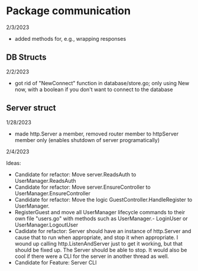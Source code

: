 


# Package communication

2/3/2023

- added methods for, e.g., wrapping responses


## DB Structs

2/2/2023

- got rid of "NewConnect" function in database/store.go; only using New now, with a boolean if you don't want to connect to the database


## Server struct

1/28/2023

- made http.Server a member, removed router member to httpServer member only (enables shutdown of server programatically)


2/4/2023

Ideas:

- Candidate for refactor: Move server.ReadsAuth to UserManager.ReadsAuth
- Candidate for refactor: Move server.EnsureController to UserManager.EnsureController
- Candidate for refactor: Move the logic GuestController.HandleRegister to UserManager.
- RegisterGuest and move all UserManager lifecycle commands to their own file "users.go" with methods such as UserManager.- LoginUser or UserManager.LogoutUser
- Cadidate for refactor: Server should have an instance of http.Server and cause that to run when appropriate, and stop it when appropriate. I wound up calling http.ListenAndServer just to get it working, but that should be fixed up. The Server should be able to stop. It would also be cool if there were a CLI for the server in another thread as well. 
- Candidate for Feature: Server CLI